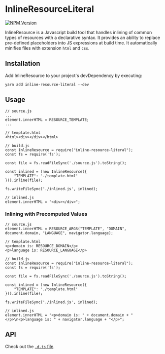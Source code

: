 # InlineResourceLiteral

[![NPM Version](https://img.shields.io/npm/v/inline-resource-literal.svg?style=plastic)](https://npmjs.org/package/inline-resource-literal)

InlineResource is a Javascript build tool that handles inlining of common types of resources with a declarative syntax. It provides an ability to replace pre-defined placeholders into JS expressions at build time. It automatically minifies files with extension `html` and `css`.

## Installation

Add InlineResource to your project's devDependency by executing:
```
yarn add inline-resource-literal --dev
```

## Usage

```
// source.js
...
element.innerHTML = RESOURCE_TEMPLATE;
...
```
```
// template.html
<html><div></div></html>
```
```
// build.js
const InlineResource = require("inline-resource-literal");
const fs = require('fs');

const file = fs.readFileSync('./source.js').toString();

const inlined = (new InlineResource({
    "TEMPLATE": './template.html'
})).inline(file);

fs.writeFileSync('./inlined.js', inlined);
```
```
// inlined.js
element.innerHTML = "<div></div>";
```

### Inlining with Precomputed Values

```
// source.js
element.innerHTML = RESOURCE_ARGS("TEMPLATE", "DOMAIN", document.domain, "LANGUAGE", navigator.language);
```
```
// template.html
<p>domain is: RESOURCE_DOMAIN</p>
<p>language is: RESOURCE_LANGUAGE</p>
```
```
// build.js
const InlineResource = require("inline-resource-literal");
const fs = require('fs');

const file = fs.readFileSync('./source.js').toString();

const inlined = (new InlineResource({
    "TEMPLATE": './template.html'
})).inline(file);

fs.writeFileSync('./inlined.js', inlined);
```
```
// inlined.js
element.innerHTML = "<p>domain is: " + document.domain + "</p>\n<p>language is: " + navigator.language + "</p>";
```

## API

Check out the [`.d.ts` file](https://github.com/seanl-adg/InlineResourceLiteral/blob/master/index.d.ts).
